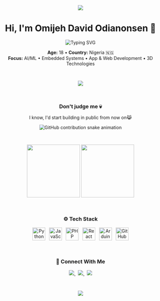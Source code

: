 
<!-- Banner -->
<p align="center">
  <img src="https://capsule-render.vercel.app/api?type=waving&color=8A2BE2&height=200&section=header&text=Omijeh%20David%20Odianonsen&fontSize=40&fontColor=ffffff&desc=Building%20Ideas%20Into%20Reality&descSize=20&descAlignY=70" />
</p>

<!-- Main Bio -->
<h1 align="center">Hi, I'm Omijeh David Odianonsen 👋</h1>

<p align="center">
 <img src="https://readme-typing-svg.demolab.com/?font=Fira+Code&size=24&pause=1000&center=true&vCenter=true&width=500&lines=Building+weird+things+%F0%9F%9A%80;Making+magic+with+code+%E2%9C%A8;Breaking+stuff+for+fun+%F0%9F%9B%A0" alt="Typing SVG" />


</p>

<p align="center">
  <b>Age:</b> 18 • <b>Country:</b> Nigeria 🇳🇬<br>
  <b>Focus:</b> AI/ML • Embedded Systems • App & Web Development • 3D Technologies
</p>

<br>

<p align="center">
  <img src="https://img.shields.io/badge/Currently_Working_On-Personal_AI_Projects-8A2BE2?style=for-the-badge&logo=codeforces&logoColor=white" />
</p>

<br>


<!-- GitHub Contribution Snake -->
<h3 align="center">Don't judge me 💀</h3>
<p align="center">I know, I'd start building in public from now on😹</p>

<p align="center">
  <picture>
    <source media="(prefers-color-scheme: dark)" srcset="https://raw.githubusercontent.com/Omijeh-David/Omijeh-David/output/github-snake-dark.svg" />
    <source media="(prefers-color-scheme: light)" srcset="https://raw.githubusercontent.com/Omijeh-David/Omijeh-David/output/github-snake.svg" />
    <img alt="GitHub contribution snake animation" src="https://raw.githubusercontent.com/Omijeh-David/Omijeh-David/output/github-snake.svg" style="max-width: 100%;" />
  </picture>
</p>






<br>

<!-- Stats Section -->
<p align="center">
  <img src="https://github-readme-stats.vercel.app/api?username=Omijeh-David&theme=tokyonight&show_icons=true&hide_border=true&bg_color=0f0f0f&title_color=8A2BE2&text_color=ffffff&icon_color=8A2BE2" height="165" />
  <img src="https://github-readme-stats.vercel.app/api/top-langs/?username=Omijeh-David&layout=compact&theme=tokyonight&hide_border=true&bg_color=0f0f0f&title_color=8A2BE2&text_color=ffffff" height="165" />
</p>

<br>

<!-- Tech Stack -->
<h3 align="center">⚙️ Tech Stack</h3>

<p align="center">
  <img src="https://cdn.jsdelivr.net/gh/devicons/devicon/icons/python/python-original.svg" height="40" alt="Python" />
  &nbsp;
  <img src="https://cdn.jsdelivr.net/gh/devicons/devicon/icons/javascript/javascript-original.svg" height="40" alt="JavaScript" />
  &nbsp;
  <img src="https://cdn.jsdelivr.net/gh/devicons/devicon/icons/php/php-original.svg" height="40" alt="PHP" />
  &nbsp;
  <img src="https://cdn.jsdelivr.net/gh/devicons/devicon/icons/react/react-original.svg" height="40" alt="React" />
  &nbsp;
  <img src="https://cdn.jsdelivr.net/gh/devicons/devicon/icons/arduino/arduino-original.svg" height="40" alt="Arduino" />
  &nbsp;
  <img src="https://cdn.jsdelivr.net/gh/devicons/devicon/icons/github/github-original.svg" height="40" alt="GitHub" />
</p>

<br>

<!-- Connect -->
<h3 align="center">🔗 Connect With Me</h3>

<p align="center">
  <a href="https://odia-v1.vercel.app" target="_blank">
    <img src="https://img.shields.io/badge/Portfolio-8A2BE2?style=for-the-badge&logo=vercel&logoColor=white" />
  </a>
  &nbsp;
  <a href="https://twitter.com/_Tech_Monarch" target="_blank">
    <img src="https://img.shields.io/badge/Twitter-8A2BE2?style=for-the-badge&logo=twitter&logoColor=white" />
  </a>
  &nbsp;
  <a href="https://instagram.com/still_odia" target="_blank">
    <img src="https://img.shields.io/badge/Instagram-8A2BE2?style=for-the-badge&logo=instagram&logoColor=white" />
  </a>
</p>

<br>

<!-- Visitor Counter -->
<p align="center">
  <img src="https://komarev.com/ghpvc/?username=Omijeh-David&color=8A2BE2&style=flat-square" />
</p>
